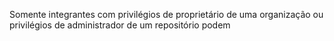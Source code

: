 Somente integrantes com privilégios de proprietário de uma organização ou privilégios de administrador de um repositório podem
